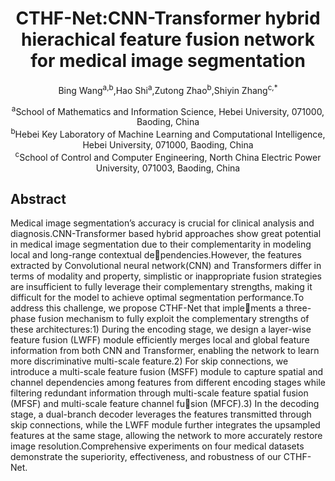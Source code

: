 <div align="center">
<h1>CTHF-Net:CNN-Transformer hybrid hierachical feature fusion network for medical image segmentation</h1>

Bing Wang<sup>a,b</sup>,Hao Shi<sup>a</sup>,Zutong Zhao<sup>b</sup>,Shiyin Zhang<sup>c,*</sup>

<div><sup>a</sup>School of Mathematics and Information Science, Hebei University, 071000, Baoding, China</div>
<div><sup>b</sup>Hebei Key Laboratory of Machine Learning and Computational Intelligence, Hebei University, 071000, Baoding, China</div>
<div><sup>c</sup>School of Control and Computer Engineering, North China Electric Power University, 071003, Baoding, China</div>

</div>

## Abstract
Medical image segmentation’s accuracy is crucial for clinical analysis and diagnosis.CNN-Transformer based hybrid approaches show great potential in medical image segmentation due to their complementarity in modeling local and long-range contextual dependencies.However, the features extracted by Convolutional neural network(CNN) and Transformers differ in terms of modality
and property, simplistic or inappropriate fusion strategies are insufficient to fully leverage their complementary strengths, making it difficult for the model to achieve optimal segmentation performance.To address this challenge, we propose CTHF-Net that implements a three-phase fusion mechanism to fully exploit the complementary strengths of these architectures:1) During the encoding
stage, we design a layer-wise feature fusion (LWFF) module efficiently merges local and global feature information from both CNN and Transformer, enabling the network to learn more discriminative multi-scale feature.2) For skip connections, we introduce a multi-scale feature fusion (MSFF) module to capture spatial and channel dependencies among features from different encoding stages while filtering redundant information through multi-scale feature spatial fusion (MFSF) and multi-scale feature channel fusion (MFCF).3) In the decoding stage, a dual-branch decoder leverages the features transmitted through skip connections, while the
LWFF module further integrates the upsampled features at the same stage, allowing the network to more accurately restore image resolution.Comprehensive experiments on four medical datasets demonstrate the superiority, effectiveness, and robustness of our CTHF-Net.
